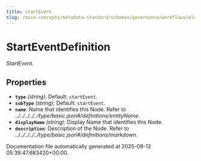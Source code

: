 ```yaml
---
title: startEvent
slug: /main-concepts/metadata-standard/schemas/governance/workflows/elements/nodes/startevent/startevent
---
```


# StartEventDefinition

*StartEvent.*

## Properties

- **`type`** *(string)*: Default: `startEvent`.
- **`subType`** *(string)*: Default: `startEvent`.
- **`name`**: Name that identifies this Node. Refer to *../../../../../type/basic.json#/definitions/entityName*.
- **`displayName`** *(string)*: Display Name that identifies this Node.
- **`description`**: Description of the Node. Refer to *../../../../../type/basic.json#/definitions/markdown*.


Documentation file automatically generated at 2025-08-12 05:39:47.683420+00:00.
